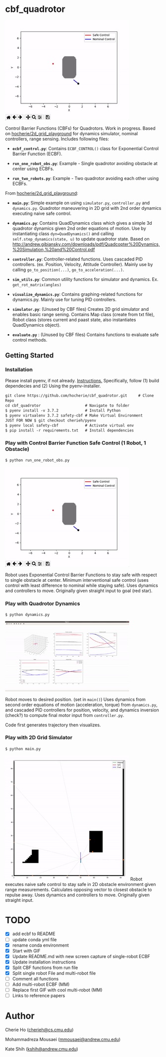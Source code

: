 # cbf_quadrotor
<img src="docs/ecbf_single_obs.gif" width="400">

Control Barrier Functions (CBFs) for Quadrotors. Work in progress. Based on [hocherie/2d_grid_playground](https://github.com/hocherie/2d_grid_playground) for dynamics simulator, nominal controllers, range sensing.
Includes following files:



* **`ecbf_control.py`**: Contains `ECBF_CONTROL()` class for Exponential Control Barrier Function (ECBF). 

* **`run_one_robot_obs.py`**: Example - Single quadrotor avoiding obstacle at center using ECBFs.
* **`run_two_robots.py`**: Example - Two quadrotor avoiding each other using ECBFs.

From [hocherie/2d_grid_playground](https://github.com/hocherie/2d_grid_playground):
* **`main.py`**: Simple example on using `simulator.py`, `controller.py` and `dynamics.py`. Quadrotor maneuvering in 2D grid with 2nd order dynamics executing naive safe control.

* **`dynamics.py`**: Contains QuadDynamics class which gives a simple 3d quadrotor dynamics given 2nd order equations of motion. Use by instantiating class `dyn=QuadDynamics()` and calling `self.step_dynamics(state, u)` to update quadrotor state. Based on http://andrew.gibiansky.com/downloads/pdf/Quadcopter%20Dynamics,%20Simulation,%20and%20Control.pdf

* **`controller.py`**: Controller-related functions. Uses cascaded PID controllers. (ex. Position, Velocity, Attitude Controller). Mainly use by calling `go_to_position(...)`, `go_to_acceleration(...)`.

* **`sim_utils.py`**: Common utility functions for simulator and dynamics. Ex. `get_rot_matrix(angles)`

* **`visualize_dynamics.py`**: Contains graphing-related functions for dynamics.py. Mainly use for tuning PID controllers.

* **`simulator.py`**: (Unused by CBF files) Creates 2D grid simulator and enables basic range sening. Contains Map class (create from txt file), Robot class (stores current and paast state, also instantiates QuadDynamics object). 

* **`evaluate.py`** : (Unused by CBF files) Contains functions to evaluate safe control methods. 

## Getting Started 

### Installation
Please install pyenv, if not already. [Instructions.](https://realpython.com/intro-to-pyenv/) Specifically, follow (1) build dependecies and (2) Using the pyenv-installer.



```
git clone https://github.com/hocherie/cbf_quadrotor.git     # Clone Repo
cd cbf_quadrotor                    # Navigate to folder
$ pyenv install -v 3.7.2            # Install Python
$ pyenv virtualenv 3.7.2 safety-cbf # Make Virtual Environment
JUST FOR NOW $ git checkout cherieh/pyenv
$ pyenv local safety-cbf            # Activate virtual env
$ pip install -r requirements.txt   # Install dependencies
```

### Play with Control Barrier Function Safe Control (1 Robot, 1 Obstacle)
`$ python run_one_robot_obs.py`

<img src="docs/ecbf_single_obs.gif" width="400">

Robot uses Exponential Control Barrier Functions to stay safe with respect to single obstacle at center. Minimum interventional safe control (uses control with least difference to nominal while staying safe). Uses dynamics and controllers to move.
Originally given straight input to goal (red star).


### Play with Quadrotor Dynamics
`$ python dynamics.py`

<img src="docs/3d_quad_sim.gif" width="400">

Robot moves to desired position. (set in `main()`)
Uses dynamics from second order equations of motion (acceleration, torque) from `dynamics.py`, and cascaded PID controllers for position, velocity, and dynamics inversion (check?) to compute final motor input from `controller.py`.

Code first generates trajectory then visualizes.

### Play with 2D Grid Simulator
`$ python main.py`

<img src="docs/2d_grid.gif" width="400">
Robot executes naive safe control to stay safe in 2D obstacle environment given range measurements. Calculates opposing vector to closest obstacle to repulse away. Uses dynamics and controllers to move.
Originally given straight input.


# TODO
- [x] add ecbf to README
- [ ] update conda yml file
- [x] rename conda environment
- [x] Start with GIF
- [x] Update README.md with new screen capture of single-robot ECBF
- [x] Update installation instructions
- [x] Split CBF functions from run file
- [x] Split single robot File and multi-robot file
- [ ] Comment all functions
- [ ] Add multi-robot ECBF (MM)
- [ ] Replace first GIF with cool multi-robot (MM)
- [ ] Links to reference papers 

# Author
Cherie Ho (cherieh@cs.cmu.edu)

Mohammadreza Mousaei (mmousaei@andrew.cmu.edu)

Kate Shih (kshih@andrew.cmu.edu)
